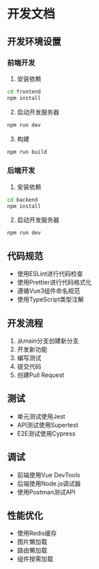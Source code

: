# 开发文档

## 开发环境设置

### 前端开发
1. 安装依赖
```bash
cd frontend
npm install
```

2. 启动开发服务器
```bash
npm run dev
```

3. 构建
```bash
npm run build
```

### 后端开发
1. 安装依赖
```bash
cd backend
npm install
```

2. 启动开发服务器
```bash
npm run dev
```

## 代码规范
- 使用ESLint进行代码检查
- 使用Prettier进行代码格式化
- 遵循Vue3组件命名规范
- 使用TypeScript类型注解

## 开发流程
1. 从main分支创建新分支
2. 开发新功能
3. 编写测试
4. 提交代码
5. 创建Pull Request

## 测试
- 单元测试使用Jest
- API测试使用Supertest
- E2E测试使用Cypress

## 调试
- 前端使用Vue DevTools
- 后端使用Node.js调试器
- 使用Postman测试API

## 性能优化
- 使用Redis缓存
- 图片懒加载
- 路由懒加载
- 组件按需加载
